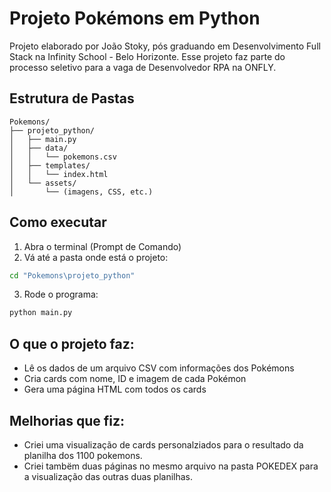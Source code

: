 # Projeto Pokémons em Python

Projeto elaborado por João Stoky, pós graduando em Desenvolvimento Full Stack na Infinity School - Belo Horizonte.
Esse projeto faz parte do processo seletivo para a vaga de Desenvolvedor RPA na ONFLY.

## Estrutura de Pastas

```
Pokemons/
├── projeto_python/
│   ├── main.py
│   ├── data/
│   │   └── pokemons.csv
│   ├── templates/
│   │   └── index.html
│   └── assets/
│       └── (imagens, CSS, etc.)
```

## Como executar

1. Abra o terminal (Prompt de Comando)
2. Vá até a pasta onde está o projeto:

```bash
cd "Pokemons\projeto_python"
```

3. Rode o programa:

```bash
python main.py
```

## O que o projeto faz:

- Lê os dados de um arquivo CSV com informações dos Pokémons
- Cria cards com nome, ID e imagem de cada Pokémon
- Gera uma página HTML com todos os cards

## Melhorias que fiz:
- Criei uma visualização de cards personalziados para o resultado da planilha dos 1100 pokemons.
- Criei tambëm duas páginas no mesmo arquivo na pasta POKEDEX para a visualização das outras duas planilhas.

